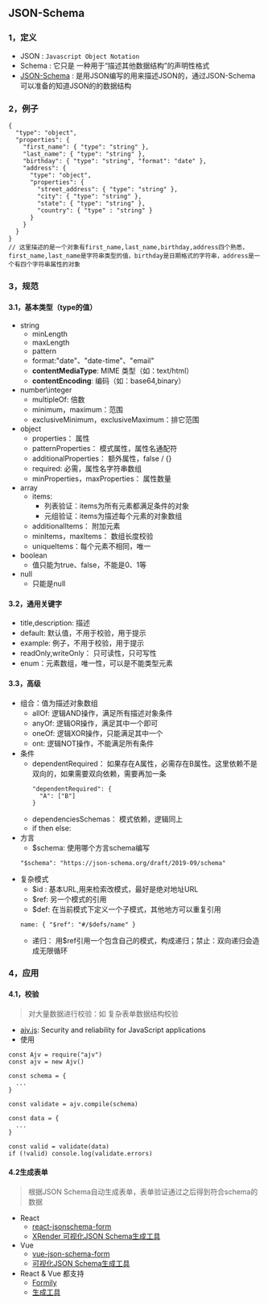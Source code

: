 ## JSON-Schema

### 1，定义
- JSON : `Javascript Object Notation`
- Schema : 它只是  一种用于“描述其他数据结构”的声明性格式
- [JSON-Schema](https://json-schema.org/) : 是用JSON编写的用来描述JSON的，通过JSON-Schema可以准备的知道JSON的的数据结构

### 2，例子
```
{
  "type": "object",
  "properties": {
    "first_name": { "type": "string" },
    "last_name": { "type": "string" },
    "birthday": { "type": "string", "format": "date" },
    "address": {
      "type": "object",
      "properties": {
        "street_address": { "type": "string" },
        "city": { "type": "string" },
        "state": { "type": "string" },
        "country": { "type" : "string" }
      }
    }
  }
}
// 这里描述的是一个对象有first_name,last_name,birthday,address四个熟悉，first_name,last_name是字符串类型的值，birthday是日期格式的字符串，address是一个有四个字符串属性的对象
```

### 3，规范
#### 3.1，基本类型（type的值）
- string
  - minLength
  - maxLength
  - pattern
  - format:"date"、"date-time"、"email"
  - **contentMediaType**: MIME 类型（如：text/html）
  - **contentEncoding**: 编码（如：base64,binary）
- number\integer
  - multipleOf: 倍数
  - minimum，maximum：范围
  - exclusiveMinimum，exclusiveMaximum：排它范围
- object
  - properties： 属性
  - patternProperties： 模式属性，属性名通配符
  - additionalProperties： 额外属性，false / {}
  - required: 必需，属性名字符串数组
  - minProperties，maxProperties： 属性数量
- array
  - items: 
    - 列表验证：items为所有元素都满足条件的对象
    - 元组验证：items为描述每个元素的对象数组
  - additionalItems： 附加元素
  - minItems，maxItems： 数组长度校验
  - uniqueItems：每个元素不相同，唯一
- boolean
  - 值只能为true、false，不能是0、1等
- null
  - 只能是null

#### 3.2，通用关键字
- title,description: 描述
- default: 默认值，不用于校验，用于提示
- example: 例子，不用于校验，用于提示
- readOnly,writeOnly： 只可读性，只可写性
- enum：元素数组，唯一性，可以是不能类型元素

#### 3.3，高级
- 组合：值为描述对象数组
  - allOf: 逻辑AND操作，满足所有描述对象条件
  - anyOf: 逻辑OR操作，满足其中一个即可
  - oneOf: 逻辑XOR操作，只能满足其中一个
  - ont: 逻辑NOT操作，不能满足所有条件
- 条件
  - dependentRequired： 如果存在A属性，必需存在B属性。这里依赖不是双向的，如果需要双向依赖，需要再加一条
    ```
    "dependentRequired": {
      "A": ["B"]
    }
    ```
  - dependenciesSchemas： 模式依赖，逻辑同上
  - if then else: 
- 方言
  - $schema: 使用哪个方言schema编写
  ```
  "$schema": "https://json-schema.org/draft/2019-09/schema"
  ```
- 复杂模式
  - $id : 基本URL,用来检索改模式，最好是绝对地址URL
  - $ref: 另一个模式的引用
  - $def: 在当前模式下定义一个子模式，其他地方可以重复引用
  ```
  name: { "$ref": "#/$defs/name" }
  ```
  - 递归： 用$ref引用一个包含自己的模式，构成递归；禁止：双向递归会造成无限循环


### 4，应用
#### 4.1，校验
>对大量数据进行校验：如 复杂表单数据结构校验
- [ajv.js](https://ajv.js.org/): Security and reliability for JavaScript applications
- 使用
```
const Ajv = require("ajv")
const ajv = new Ajv()

const schema = {
  ...
}

const validate = ajv.compile(schema)

const data = {
  ...
}

const valid = validate(data)
if (!valid) console.log(validate.errors)
```

#### 4.2生成表单
>根据JSON Schema自动生成表单，表单验证通过之后得到符合schema的数据
- React
  - [react-jsonschema-form](https://rjsf-team.github.io/react-jsonschema-form/)
  - [XRender 可视化JSON Schema生成工具](https://x-render.gitee.io/schema-generator/playground)
- Vue
  - [vue-json-schema-form](https://github.com/lljj-x/vue-json-schema-form)
  - [可视化JSON Schema生成工具](https://form.lljj.me/schema-generator.html#/index)
- React & Vue 都支持
  - [Formily](https://v2.formilyjs.org/zh-CN)
  - [生成工具](https://designable-antd.formilyjs.org/)

